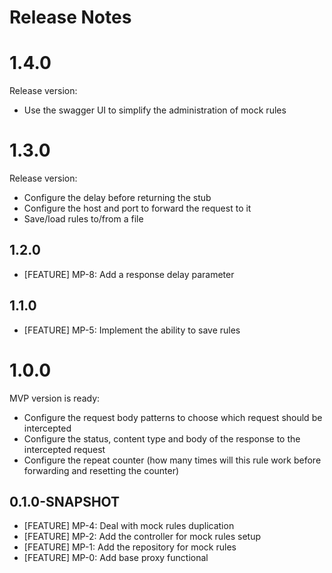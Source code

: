 Release Notes
========

# 1.4.0

Release version:
* Use the swagger UI to simplify the administration of mock rules

# 1.3.0

Release version:
* Configure the delay before returning the stub
* Configure the host and port to forward the request to it
* Save/load rules to/from a file

## 1.2.0

* [FEATURE] MP-8: Add a response delay parameter

## 1.1.0

* [FEATURE] MP-5: Implement the ability to save rules

# 1.0.0

MVP version is ready:
* Configure the request body patterns to choose which request should be intercepted
* Configure the status, content type and body of the response to the intercepted request
* Configure the repeat counter (how many times will this rule work before forwarding and resetting the counter)

## 0.1.0-SNAPSHOT

* [FEATURE] MP-4: Deal with mock rules duplication
* [FEATURE] MP-2: Add the controller for mock rules setup
* [FEATURE] MP-1: Add the repository for mock rules
* [FEATURE] MP-0: Add base proxy functional

